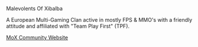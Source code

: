 Malevolents Of Xibalba

A European Multi-Gaming Clan active in mostly FPS & MMO's with a friendly
attitude and affiliated with "Team Play First" (TPF).

[MoX Community Website](http://www.mox.eu.com/)
